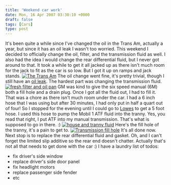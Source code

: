 ```yaml
---
title: 'Weekend car work'
date: Mon, 16 Apr 2007 03:30:10 +0000
draft: false
tags: [Cars]
type: post
---
```


It's been quite a while since I've changed the oil in the Trans Am, actually a year, but since it has an oil leak I wasn't too worried. This weekend I decided to officially change the oil, filter, and the transmission fluid as well. I also had the idea I would change the rear differential fluid, but I never got around to that. It took a while to get it all jacked up as there isn't much room for the jack to fit as the car is so low. But I got it up on ramps and jack stands. [![The Trans Am](http://farm1.static.flickr.com/182/460957330_480f16edc0.jpg)](http://www.flickr.com/photos/jmrodri/460957330/ "Photo Sharing") The oil change went fine, it's pretty trivial, though I still have an [oil leak](http://farm1.static.flickr.com/177/460957286_ec7b8a837c.jpg). The hardest part was changing the transmission fluid. [![fresh filter and oil pan](http://farm1.static.flickr.com/241/460957300_88e4082a42_m.jpg)](http://www.flickr.com/photos/jmrodri/460957300/ "Photo Sharing") GM was kind to give the six speed manual (6M) both a fill hole and a drain plug. Once I got all the fluid out, I had to fill it. That was a chore as there isn't much room under the car. I had a 6 inch hose that I was using but after 30 minutes, I had only put in half a quart out of four! So I stopped for the evening until I could go to [Lowes](http://www.lowes.com) to get a 5 foot hose. I used this hose to pump the Mobil 1 ATF fluid into the tranny. Yes, you read that right, I put ATF into my manual transmission. That's what is supposed to go in there. :) [![house and tranny fluid](http://farm1.static.flickr.com/229/460975035_d0f1333f7b_m.jpg)](http://www.flickr.com/photos/jmrodri/460975035/ "Photo Sharing") Here's the fill hole of the tranny, it's a pain to get to. [![Transmission fill hole](http://farm1.static.flickr.com/232/460957242_dcfa10a122_m.jpg)](http://www.flickr.com/photos/jmrodri/460957242/ "Photo Sharing") It's all done now. Next stop is to replace the rear differential fluid and gasket. Oh, and I can't forget the limited slip additive so the rear end doesn't chatter. Actually that's not all that needs to get done with the car :) I have a laundry list of todos:

*   fix driver's side window
*   replace driver's side door panel
*   fix headlight motors
*   replace passenger side fender
*   etc